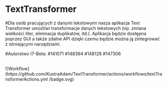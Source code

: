 # TextTransformer
#Dla osób pracujących z danymi tekstowymi nasza aplikacja Text Transformer umożliwi transformacje danych tekstowych (np. zmiana wielkości liter, eliminacja duplikatów, itd.). Aplikacja będzie dostępna poprzez GUI a także zdalne API dzięki czemu będzie można ją zintegrować z istniejącymi narzędziami.

#Autorstwo I7-Beta:
#141071
#148394
#148128
#147306

<br>
![Workflow](https://github.com/KustraAdam/TextTransformer/actions/workflows/textTransformerActions.yml
/badge.svg)
